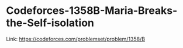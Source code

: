 # Codeforces-1358B-Maria-Breaks-the-Self-isolation
Link: https://codeforces.com/problemset/problem/1358/B
